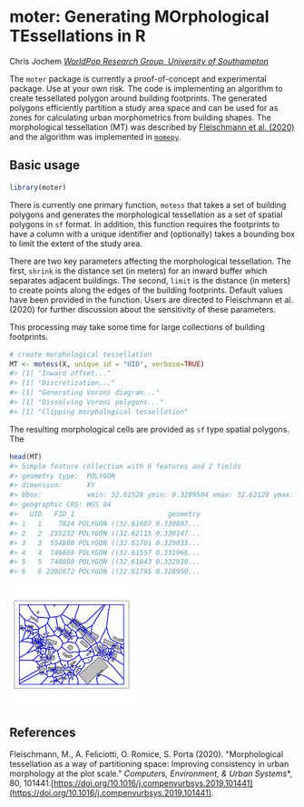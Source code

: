 


<!-- README.md is generated from README.Rmd. Please edit that file -->

# moter: Generating **MO**rphological **TE**ssellations in **R**

Chris Jochem
*[WorldPop Research Group, University of Southampton](https://www.worldpop.org/)*

The `moter` package is currently a proof-of-concept and experimental package.
Use at your own risk. The code is implementing an algorithm to create
tessellated polygon around building footprints. The generated polygons
efficiently partition a study area space and can be used for as zones for
calculating urban morphometrics from building shapes. The morphological
tessellation (MT) was described by [Fleischmann et al.
(2020)](https://doi.org/10.1016/j.compenvurbsys.2019.101441) and the algorithm
was implemented in [`momepy`](https://docs.momepy.org).



## Basic usage


```r
library(moter)
```

There is currently one primary function, `motess` that takes a set of building
polygons and generates the morphological tessellation as a set of spatial
polygons in `sf` format. In addition, this function requires the footprints to
have a column with a unique identifier and (optionally) takes a bounding box to
limit the extent of the study area.

There are two key parameters affecting the morphological tessellation. The
first, `shrink` is the distance set (in meters) for an inward buffer which
separates adjacent buildings. The second, `limit` is the distance (in meters) to
create points along the edges of the building footprints. Default values have
been provided in the function. Users are directed to Fleischmann et al. (2020)
for further discussion about the sensitivity of these parameters.

This processing may take some time for large collections of building footprints.


```r
# create morphological tessellation
MT <- motess(X, unique_id = "UID", verbose=TRUE)
#> [1] "Inward offset..."
#> [1] "Discretization..."
#> [1] "Generating Voroni diagram..."
#> [1] "Dissolving Voroni polygons..."
#> [1] "Clipping morphological tessellation"
```
The resulting morphological cells are provided as `sf` type spatial polygons. The 


```r
head(MT)
#> Simple feature collection with 6 features and 2 fields
#> geometry type:  POLYGON
#> dimension:      XY
#> bbox:           xmin: 32.61528 ymin: 0.3289504 xmax: 32.62128 ymax: 0.334044
#> geographic CRS: WGS 84
#>   UID   FID_1                       geometry
#> 1   1    7824 POLYGON ((32.61607 0.330807...
#> 2   2  255232 POLYGON ((32.62115 0.330147...
#> 3   3  554880 POLYGON ((32.61701 0.329033...
#> 4   4  746688 POLYGON ((32.61557 0.331966...
#> 5   5  746880 POLYGON ((32.61843 0.332910...
#> 6   6 2292672 POLYGON ((32.61795 0.328950...
```

![Example morphological tessellation](man/figures/REAsDME-plotting-1.png)


## References
Fleischmann, M., A. Feliciotti, O. Romice, S. Porta (2020). "Morphological
tessellation as a way of partitioning space: Improving consistency in urban
morphology at the plot scale."  *Computers, Environment, & Urban Systems**, 80,
101441.[https://doi.org/10.1016/j.compenvurbsys.2019.101441](https://doi.org/10.1016/j.compenvurbsys.2019.101441).
